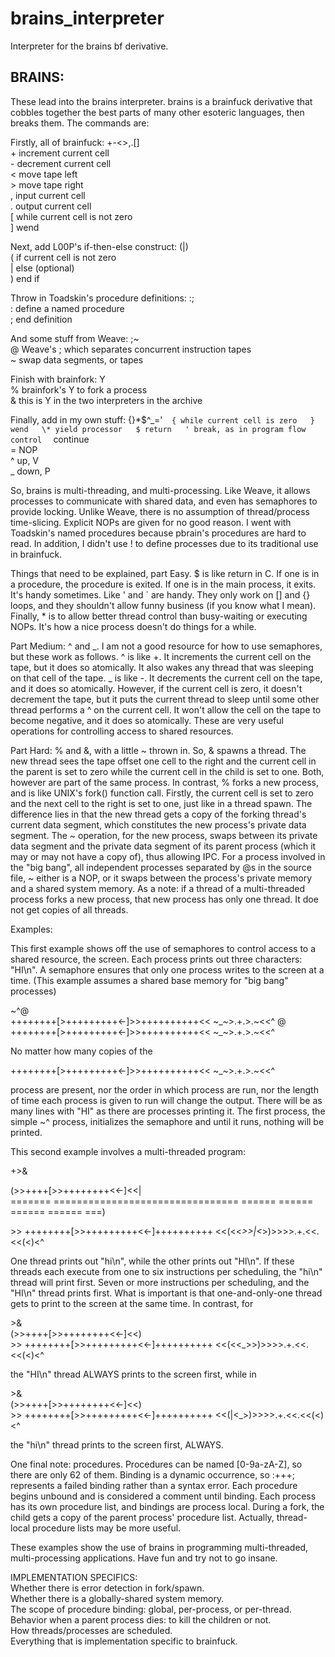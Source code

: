 # brains_interpreter
Interpreter for the brains bf derivative.

## BRAINS:

These lead into the brains interpreter. brains is a brainfuck derivative that cobbles together the best parts of many other esoteric languages, then breaks them. The commands are:  

Firstly, all of brainfuck: +-<>,.[]  
\+ increment current cell  
\- decrement current cell  
< move tape left  
\> move tape right  
, input current cell  
. output current cell  
[ while current cell is not zero  
] wend  

Next, add L00P's if-then-else construct: (|)  
( if current cell is not zero  
| else (optional)  
) end if  

Throw in Toadskin's procedure definitions: :;  
: define a named procedure  
; end definition  

And some stuff from Weave: ;~  
@ Weave's ; which separates concurrent instruction tapes  
~ swap data segments, or tapes  

Finish with brainfork: Y  
% brainfork's Y to fork a process  
& this is Y in the two interpreters in the archive  

Finally, add in my own stuff: {}*$^_='`  
{ while current cell is zero  
} wend  
\* yield processor  
$ return  
' break, as in program flow control  
` continue  
= NOP  
^ up, V  
_ down, P  

So, brains is multi-threading, and multi-processing. Like Weave, it allows 
processes to communicate with shared data, and even has semaphores to provide 
locking. Unlike Weave, there is no assumption of thread/process time-slicing. 
Explicit NOPs are given for no good reason. I went with Toadskin's named 
procedures because pbrain's procedures are hard to read. In addition, I 
didn't use ! to define processes due to its traditional use in brainfuck.  


Things that need to be explained, part Easy. $ is like return in C. If one is 
in a procedure, the procedure is exited. If one is in the main process, it 
exits. It's handy sometimes. Like ' and ` are handy. They only work on [] and 
{} loops, and they shouldn't allow funny business (if you know what I mean). 
Finally, * is to allow better thread control than busy-waiting or executing 
NOPs. It's how a nice process doesn't do things for a while.  

Part Medium: ^ and _. I am not a good resource for how to use semaphores, but 
these work as follows. ^ is like +. It increments the current cell on the 
tape, but it does so atomically. It also wakes any thread that was sleeping 
on that cell of the tape. _ is like -. It decrements the current cell on the 
tape, and it does so atomically. However, if the current cell is zero, it 
doesn't decrement the tape, but it puts the current thread to sleep until 
some other thread performs a ^ on the current cell. It won't allow the 
cell on the tape to become negative, and it does so atomically. These are 
very useful operations for controlling access to shared resources.  

Part Hard: % and &, with a little ~ thrown in. So, & spawns a thread. 
The new thread sees the tape offset one cell to the right and the current 
cell in the parent is set to zero while the current cell in the child is set 
to one. Both, however are part of the same process. In contrast, % forks a 
new process, and is like UNIX's fork() function call. Firstly, the current 
cell is set to zero and the next cell to the right is set to one, just like 
in a thread spawn. The difference lies in that the new thread gets a copy of 
the forking thread's current data segment, which constitutes the new 
process's private data segment. The ~ operation, for the new process, swaps 
between its private data segment and the private data segment of its parent 
process (which it may or may not have a copy of), thus allowing IPC. For a 
process involved in the "big bang", all independent processes separated by 
@s in the source file, ~ either is a NOP, or it swaps between the process's 
private memory and a shared system memory. As a note: if a thread of a 
multi-threaded process forks a new process, that new process has only one 
thread. It doe not get copies of all threads.  

Examples:  

This first example shows off the use of semaphores to control access to a 
shared resource, the screen. Each process prints out three characters: 
"HI\n". A semaphore ensures that only one process writes to the screen at 
a time. (This example assumes a shared base memory for "big bang" processes)

~^@  
++++++++[>+++++++++<-]>>++++++++++<<  ~_~>.+.>.~<<^  @  
++++++++[>+++++++++<-]>>++++++++++<<  ~_~>.+.>.~<<^  

No matter how many copies of the

++++++++[>+++++++++<-]>>++++++++++<<  ~_~>.+.>.~<<^  

process are present, nor the order in which process are run, nor the length 
of time each process is given to run will change the output. There will be as 
many lines with "HI" as there are processes printing it. The first process, 
the simple ~^ process, initializes the semaphore and until it runs, nothing 
will be printed.  

This second example involves a multi-threaded program:

\+>&  

(>>++++[>>++++++++<<-]<<|  
======= ================================ ====== ====== ====== ====== ===)  

\>>  ++++++++[>>+++++++++<<-]++++++++++   <<(<<_>>|<_>)>>>>.+.<<.<<(<)<^  

One thread prints out "hi\n", while the other prints out "HI\n". If these 
threads each execute from one to six instructions per scheduling, the "hi\n" 
thread will print first. Seven or more instructions per scheduling, and the 
"HI\n" thread prints first. What is important is that one-and-only-one thread 
gets to print to the screen at the same time. In contrast, for

\>&  
(>>++++[>>++++++++<<-]<<)  
\>>  ++++++++[>>+++++++++<<-]++++++++++   <<(<<_>>)>>>>.+.<<.<<(<)<^  

the "HI\n" thread ALWAYS prints to the screen first, while in

\>&  
(>>++++[>>++++++++<<-]<<)  
\>>  ++++++++[>>+++++++++<<-]++++++++++   <<(|<_>)>>>>.+.<<.<<(<)<^  

the "hi\n" thread prints to the screen first, ALWAYS.  

One final note: procedures. Procedures can be named [0-9a-zA-Z], so there 
are only 62 of them. Binding is a dynamic occurrence, so :+++; represents a 
failed binding rather than a syntax error. Each procedure begins unbound and 
is considered a comment until binding. Each process has its own procedure 
list, and bindings are process local. During a fork, the child gets a copy of 
the parent process' procedure list. Actually, thread-local procedure lists 
may be more useful.  

These examples show the use of brains in programming multi-threaded, 
multi-processing applications. Have fun and try not to go insane.  

IMPLEMENTATION SPECIFICS:  
Whether there is error detection in fork/spawn.  
Whether there is a globally-shared system memory.  
The scope of procedure binding: global, per-process, or per-thread.  
Behavior when a parent process dies: to kill the children or not.  
How threads/processes are scheduled.  
Everything that is implementation specific to brainfuck.  
